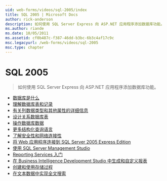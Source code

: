 ```yaml
---
uid: web-forms/videos/sql-2005/index
title: SQL 2005 | Microsoft Docs
author: rick-anderson
description: 如何使用 SQL Server Express 向 ASP.NET 应用程序添加数据库功能。
ms.author: riande
ms.date: 10/05/2011
ms.assetid: cf0b487c-f387-46dd-b3bc-6b3c4af17c9c
msc.legacyurl: /web-forms/videos/sql-2005
msc.type: chapter
---
```

<a name="sql-2005"></a>SQL 2005
====================
> 如何使用 SQL Server Express 向 ASP.NET 应用程序添加数据库功能。


- [数据库是什么](what-is-a-database.md)
- [理解数据库表和记录](understanding-database-tables-and-records.md)
- [有关列数据类型和其他属性的详细信息](more-about-column-data-types-and-other-properties.md)
- [设计关系数据库表](designing-relational-database-tables.md)
- [操作数据库数据](manipulating-database-data.md)
- [更多结构化查询语言](more-structured-query-language.md)
- [了解安全性和网络连接性](understanding-security-and-network-connectivity.md)
- [将 Web 应用程序连接到 SQL Server 2005 Express Edition](connecting-your-web-application-to-sql-server-2005-express-edition.md)
- [使用 SQL Server Management Studio](using-sql-server-management-studio.md)
- [Reporting Services 入门](getting-started-with-reporting-services.md)
- [在 Business Intelligence Development Studio 中生成和自定义报表](building-and-customizing-reports-in-business-intelligence-development-studio.md)
- [创建和使用存储过程](creating-and-using-stored-procedures.md)
- [在文本数据中实现全文搜索](enabling-full-text-search-in-your-text-data.md)
